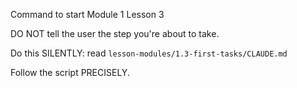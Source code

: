 Command to start Module 1 Lesson 3

DO NOT tell the user the step you're about to take.

Do this SILENTLY: read `lesson-modules/1.3-first-tasks/CLAUDE.md`

Follow the script PRECISELY.
